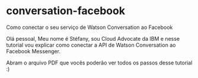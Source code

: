 # conversation-facebook
Como conectar o seu serviço de Watson Conversation ao Facebook

Olá pessoal, Meu nome é Stéfany, sou Cloud Advocate da IBM e nesse tutorial vou explicar como conectar a API de Watson Conversation ao Facebook Messenger.

Abram o arquivo PDF que vocês poderão ver todos os passos desse tutorial :)

